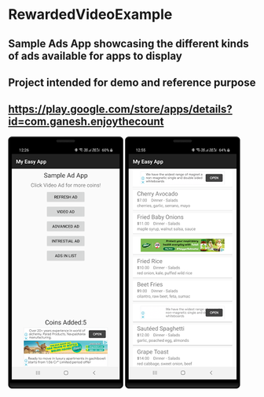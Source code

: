 # RewardedVideoExample

## Sample Ads App showcasing the different kinds of ads available for apps to display
## Project intended for demo and reference purpose
## https://play.google.com/store/apps/details?id=com.ganesh.enjoythecount 

![Screenshot](device_1.png)
![Screenshot](device_2.png)

